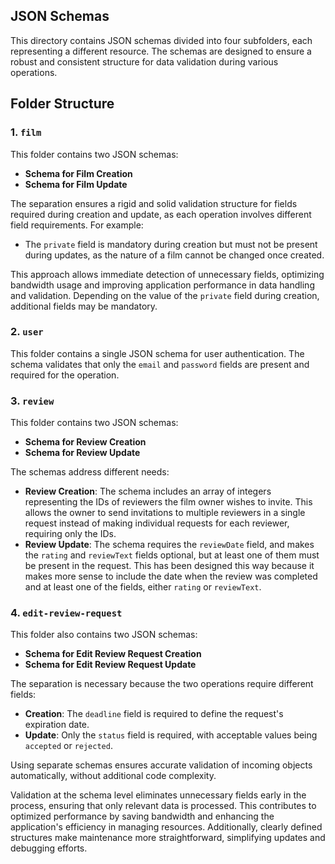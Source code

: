 ## JSON Schemas

This directory contains JSON schemas divided into four subfolders, each representing a different resource. The schemas are designed to ensure a robust and consistent structure for data validation during various operations.

## Folder Structure

### 1. `film`
This folder contains two JSON schemas:
- **Schema for Film Creation**
- **Schema for Film Update**

The separation ensures a rigid and solid validation structure for fields required during creation and update, as each operation involves different field requirements. For example:
- The `private` field is mandatory during creation but must not be present during updates, as the nature of a film cannot be changed once created.

This approach allows immediate detection of unnecessary fields, optimizing bandwidth usage and improving application performance in data handling and validation. Depending on the value of the `private` field during creation, additional fields may be mandatory.

### 2. `user`
This folder contains a single JSON schema for user authentication. The schema validates that only the `email` and `password` fields are present and required for the operation.

### 3. `review`
This folder contains two JSON schemas:
- **Schema for Review Creation**
- **Schema for Review Update**

The schemas address different needs:
- **Review Creation**: The schema includes an array of integers representing the IDs of reviewers the film owner wishes to invite. This allows the owner to send invitations to multiple reviewers in a single request instead of making individual requests for each reviewer, requiring only the IDs.
- **Review Update**: The schema requires the `reviewDate` field, and makes the `rating` and `reviewText` fields optional, but at least one of them must be present in the request. This has been designed this way because it makes more sense to include the date when the review was completed and at least one of the fields, either `rating` or `reviewText`.

### 4. `edit-review-request`
This folder also contains two JSON schemas:
- **Schema for Edit Review Request Creation**
- **Schema for Edit Review Request Update**

The separation is necessary because the two operations require different fields:
- **Creation**: The `deadline` field is required to define the request's expiration date.
- **Update**: Only the `status` field is required, with acceptable values being `accepted` or `rejected`.

Using separate schemas ensures accurate validation of incoming objects automatically, without additional code complexity.

Validation at the schema level eliminates unnecessary fields early in the process, ensuring that only relevant data is processed. This contributes to optimized performance by saving bandwidth and enhancing the application's efficiency in managing resources. Additionally, clearly defined structures make maintenance more straightforward, simplifying updates and debugging efforts.
